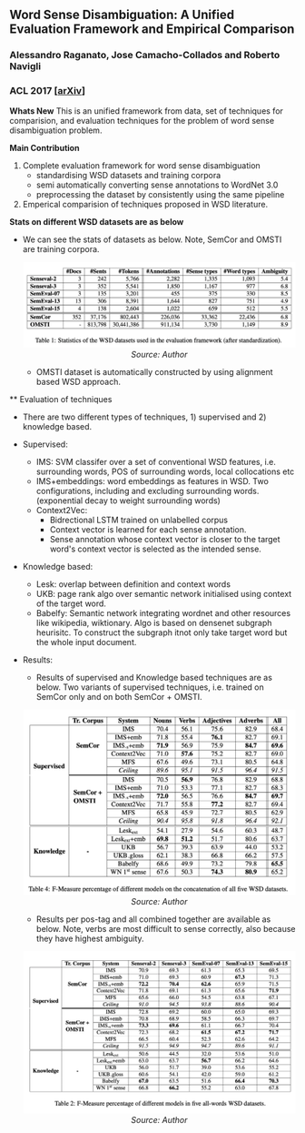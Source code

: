 ## Word Sense Disambiguation: A Unified Evaluation Framework and Empirical Comparison
### Alessandro Raganato, Jose Camacho-Collados and Roberto Navigli
### ACL 2017 [[arXiv](https://www.aclweb.org/anthology/E17-1010.pdf)]

**Whats New**
This is an unified framework from data, set of techniques for comparision, and evaluation techniques for the problem of word sense disambiguation problem.

**Main Contribution**
1) Complete evaluation framework for word sense disambiguation
    * standardising WSD datasets and training corpora
    * semi automatically converting sense annotations to WordNet 3.0
    * preprocessing the dataset by consistently using the same pipeline
2) Emperical comparision of techniques proposed in WSD literature.

**Stats on different WSD datasets are as below**
* We can see the stats of datasets as below. Note, SemCor and OMSTI are training corpora.

    <p align="center">
        <img width=600 src="images/wsd_datasets_stats.png">
        <em>Source: Author</em>
        </p>
    
    * OMSTI dataset is automatically constructed by using alignment based WSD approach.


** Evaluation of techniques 
* There are two different types of techniques, 1) supervised and 2) knowledge based.
* Supervised:
    * IMS: SVM classifer over a set of conventional WSD features, i.e. surrounding words, POS of surrounding words, local collocations etc
    * IMS+embeddings: word embeddings as features in WSD. Two configurations, including and excluding surrounding words. (exponential decay to weight surrounding words)
    * Context2Vec: 
        * Bidrectional LSTM trained on unlabelled corpus
        * Context vector is learned for each sense annotation.
        * Sense annotation whose context vector is closer to the target word's context vector is selected as the intended sense.
* Knowledge based:
    * Lesk: overlap between definition and context words
    * UKB: page rank algo over semantic network initialised using context of the target word.
    * Babelfy: Semantic network integrating wordnet and other resources like wikipedia, wiktionary. Algo is based on densenet subgraph heurisitc. To construct the subgraph itnot only take target word but the whole input document.

* Results:
    * Results of supervised and Knowledge based techniques are as below. Two variants of supervised techniques, i.e. trained on SemCor only and on both SemCor + OMSTI.
    <p align="center">
        <img width=600 src="images/wsd_results.png">
        <em>Source: Author</em>
        </p>

    * Results per pos-tag and all combined together are available as below. Note, verbs are most difficult to sense correctly, also because they have highest ambiguity. 

    <p align="center">
        <img width=600 src="images/wsd_results_analysis.png">
        <em>Source: Author</em>
        </p>

